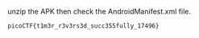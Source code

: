 unzip the APK then check the AndroidManifest.xml file.
```
picoCTF{t1m3r_r3v3rs3d_succ355fully_17496}
```